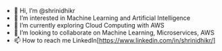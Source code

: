 - 👋 Hi, I’m @shrinidhikr
- 👀 I’m interested in Machine Learning and Artificial Intelligence
- 🌱 I’m currently exploring Cloud Computing with AWS
- 💞️ I’m looking to collaborate on Machine Learning, Microservices, AWS
- 📫 How to reach me LinkedIn[https://www.linkedin.com/in/shrinidhikr/]

<!---
shrinidhikr/shrinidhikr is a ✨ special ✨ repository because its `README.md` (this file) appears on your GitHub profile.
You can click the Preview link to take a look at your changes.
--->
